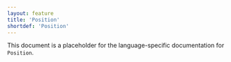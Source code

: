 ```yaml
---
layout: feature
title: 'Position'
shortdef: 'Position'
---
```


This document is a placeholder for the language-specific documentation
for `Position`.
